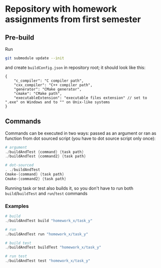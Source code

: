 # Repository with homework assignments from first semester

## Pre-build

Run

```sh
git submodule update --init
```

and create `buildConfig.json` in repository root; it should look like this:

```jsonc
{
    "c_compiler": "C compiler path",
    "cxx_compiler": "C++ compiler path",
    "generator": "CMake generator",
    "cmake": "CMake path",
    "executableExtension": "executable files extension" // set to ".exe" on Windows and to "" on Unix-like systems
}
```

## Commands

Commands can be executed in two ways: passed as an argument or
ran as function from dot sourced script (you have to dot source script only once):

```ps1
# argument
./buildAndTest {command} {task path}
./buildAndTest {command2} {task path}

# dot-sourced
. ./buildAndTest
Cmake-{command} {task path}
Cmake-{command2} {task path}
```

Running task or test also builds it, so you don't have to run both
`build`/`buildTest` and `run`/`test` commands

### Examples

```ps1
# build
./buildAndTest build "homework_x/task_y"

# run
./buildAndTest run "homework_x/task_y"

# build test
./buildAndTest buildTest "homework_x/task_y"

# run test
./buildAndTest test "homework_x/task_y"
```
